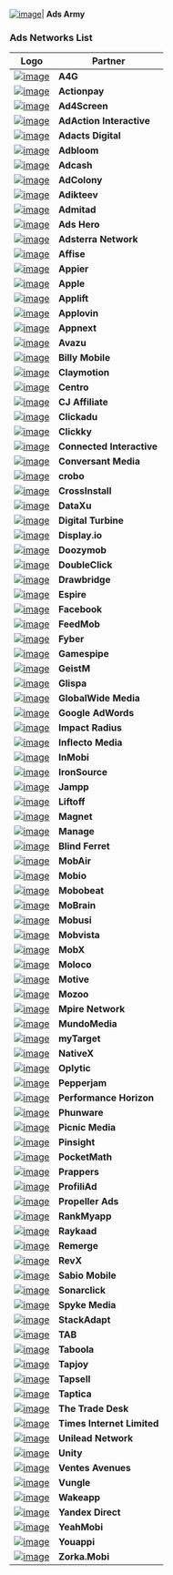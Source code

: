 <a href="https://adsarmy.com/">![image](https://cdn.branch.io/branch-assets/ad-partner-manager/ads_army-1521759654549.png)</a>| **Ads Army**
### Ads Networks List
Logo | Partner 
--- | --- 
<a href="http://a4g.com">![image](https://cdn.branch.io/branch-assets/ad-partner-manager/a4g-logo-1493239709871.png)</a>| **A4G**
<a href="http://actionpay.net">![image](https://cdn.branch.io/branch-assets/ad-partner-manager/unnamed-1502390560857.png)</a>| **Actionpay**
<a href="http://ad4screen.com">![image](https://cdn.branch.io/branch-assets/ad-partner-manager/ad4screen-1504724050417.png)</a>| **Ad4Screen**
<a href="http://adactioninteractive.com">![image](https://cdn.branch.io/branch-assets/ad-partner-manager/aai_logo_med_trans_black-1509989746768.png)</a>| **AdAction Interactive**
<a href="http://adacts.com">![image](https://cdn.branch.io/branch-assets/ad-partner-manager/adactslogohd-1511911181113.png)</a>| **Adacts Digital**
<a href="http://adbloom.com">![image](https://cdn.branch.io/branch-assets/ad-partner-manager/AdBloom-Logo-Green-1512675868221.png)</a>| **Adbloom**
<a href="http://adcash.com">![image](https://cdn.branch.io/branch-assets/ad-partner-manager/origin_08da80a1e1be4275-1508530733424.png)</a>| **Adcash**
<a href="http://adcolony.com">![image](https://cdn.branch.io/branch-assets/ad-partner-manager/adcolony-1513204502834.png)</a>| **AdColony**
<a href="http://adikteev.com">![image](https://cdn.branch.io/branch-assets/ad-partner-manager/logo_adikteev-1513039903349.png)</a>| **Adikteev**
<a href="http://admitad.com">![image](https://cdn.branch.io/branch-assets/ad-partner-manager/logo-admitad-1493136873359.png)</a>| **Admitad**
<a href="http://adshero.com">![image](https://cdn.branch.io/branch-assets/ad-partner-manager/bqyR5Nx-1522106637247.png)</a>| **Ads Hero**
<a href="http://adsterra.com">![image](https://cdn.branch.io/branch-assets/ad-partner-manager/Adsterra-1508532651884.png)</a>| **Adsterra Network**
<a href="http://affise.com">![image](https://cdn.branch.io/branch-assets/ad-partner-manager/affisee-1513141472946.png)</a>| **Affise**
<a href="http://appier.com">![image](https://cdn.branch.io/branch-assets/ad-partner-manager/29291839342_73029de826_o-1496708152338.png)</a>| **Appier**
<a href="http://apple.com">![image](https://cdn.branch.io/branch-assets/ad-partner-manager/logo_searchAds-1506359721056.png)</a>| **Apple**
<a href="http://applift.com">![image](https://cdn.branch.io/branch-assets/ad-partner-manager/applift_lg-bdbcf02abab90b0343354dc04fb1ff42ac2b6a9e15c34aa7177e49a7ae7864d9-1509989161261.png)</a>| **Applift**
<a href="http://applovin.com">![image](https://cdn.branch.io/branch-assets/ad-partner-manager/u3eoOtkBNGx7x4W6nKLQSQ-AppLovin_Logo_Blue_White_Rectangle_WEB-1492637758109.png)</a>| **Applovin**
<a href="http://appnext.com">![image](https://cdn.branch.io/branch-assets/ad-partner-manager/mf7zfgvsypjglqnisyth-1492800692344.png)</a>| **Appnext**
<a href="http://avazuinc.com/home/">![image](https://cdn.branch.io/branch-assets/ad-partner-manager/qwh3KVui-1519413087132.png)</a>| **Avazu**
<a href="http://billymob.com">![image](https://cdn.branch.io/branch-assets/ad-partner-manager/logo_blue-1500940117780.png)</a>| **Billy Mobile**
<a href="http://claymotion.in/">![image](https://cdn.branch.io/branch-assets/ad-partner-manager/ClayMotion_white_copy-hi-1521236042511.png)</a>| **Claymotion**
<a href="https://www.centro.net/">![image](https://cdn.branch.io/branch-assets/ad-partner-manager/YNhU8bk-1518047494337.png)</a>| **Centro**
<a href="http://www.cj.com/">![image](https://cdn.branch.io/branch-assets/ad-partner-manager/CJ_Affiliate_Logo-1522097280231.png)</a>| **CJ Affiliate**
<a href="http://clickadu.com">![image](https://cdn.branch.io/branch-assets/ad-partner-manager/cck-1508531144603.png)</a>| **Clickadu**
<a href="http://clickky.me">![image](https://cdn.branch.io/branch-assets/ad-partner-manager/LogoClickky-1508351211926.png)</a>| **Clickky**
<a href="http://connectedinteractive.com">![image](https://cdn.branch.io/branch-assets/ad-partner-manager/top-logo1-1500342833490.png)</a>| **Connected Interactive**
<a href="https://www.conversantmedia.com/">![image](https://cdn.branch.io/branch-assets/ad-partner-manager/small_logo-1512691620790.png)</a>| **Conversant Media**
<a href="http://crobo.com">![image](https://cdn.branch.io/branch-assets/ad-partner-manager/crobo-1500662980708.png)</a>| **crobo**
<a href="http://crossinstall.com">![image](https://cdn.branch.io/branch-assets/ad-partner-manager/cross_install_logo-1493241188265.png)</a>| **CrossInstall**
<a href="http://dataxu.com">![image](https://cdn.branch.io/branch-assets/ad-partner-manager/dataxu_logo_new-1510621012108.png)</a>| **DataXu**
<a href="http://digitalturbine.com">![image](https://cdn.branch.io/branch-assets/ad-partner-manager/169744LOGO-1493150262933.png)</a>| **Digital Turbine**
<a href="http://display.io">![image](https://cdn.branch.io/branch-assets/ad-partner-manager/display-io-1512502086505.png)</a>| **Display.io**
<a href="http://www.doozymob.com/">![image](https://cdn.branch.io/branch-assets/ad-partner-manager/trans5-1518752231856.png)</a>| **Doozymob**
 <a href="https://www.doubleclickbygoogle.com/">![image](https://cdn.branch.io/branch-assets/ad-partner-manager/dc_newlogo-1513231189826.png)</a>| **DoubleClick**
<a href="http://drawbridge.com">![image](https://cdn.branch.io/branch-assets/ad-partner-manager/Drawbridge_Logo_2015-1493243116881.png)</a>| **Drawbridge**
<a href="http://espireads.com">![image](https://cdn.branch.io/branch-assets/ad-partner-manager/Espire-1513137347677.png)</a>| **Espire**
<a href="http://facebook.com">![image](https://cdn.branch.io/branch-assets/ad-partner-manager/wordmark-1498695380173.png)</a>| **Facebook**
<a href="http://feedmob.com">![image](https://cdn.branch.io/branch-assets/ad-partner-manager/feedmob-logo_highres-teal_2-1510161910168.png)</a>| **FeedMob**
<a href="https://www.fyber.com/">![image](https://cdn.branch.io/branch-assets/ad-partner-manager/fyber-logo-1493132211689.png)</a>| **Fyber**
<a href="http://www.gamespipe.com">![image](https://cdn.branch.io/branch-assets/ad-partner-manager/gamespipe-1519349992057.png)</a>| **Gamespipe**
 <a href="http://geistm.com">![image](https://cdn.branch.io/branch-assets/ad-partner-manager/geistMBlackRedLogo-1498181264812.png)</a>| **GeistM**
<a href="http://glispamedia.com">![image](https://cdn.branch.io/branch-assets/ad-partner-manager/logo-glispa@2x-1493323107286.png)</a>| **Glispa**
<a href="http://globalwidemedia.com">![image](https://cdn.branch.io/branch-assets/ad-partner-manager/unnamed-1497567899553.png)</a>| **GlobalWide Media**
<a href="https://adwords.google.com/home/">![image](https://cdn.branch.io/branch-assets/ad-partner-manager/Adwords_logo-1492792697441.png)</a>| **Google AdWords**
<a href="http://impactradius.com">![image](https://cdn.branch.io/branch-assets/ad-partner-manager/impact-radius-logo-1493166999679.png)</a>| **Impact Radius**
<a href="http://inflectomedia.com">![image](https://cdn.branch.io/branch-assets/ad-partner-manager/inflecto_logo_black-1513230631373.png)</a>| **Inflecto Media**
<a href="http://inmobi.com">![image](https://cdn.branch.io/branch-assets/ad-partner-manager/logo-color-1492715152194.png)</a>| **InMobi**
<a href="http://ironsrc.com">![image](https://cdn.branch.io/branch-assets/ad-partner-manager/101621-d00d811d71b53bd93856f5358489baca-1492635797381.png)</a>| **IronSource**
<a href="http://jampp.com">![image](https://cdn.branch.io/branch-assets/ad-partner-manager/Jampp-1492638822951.png)</a>| **Jampp**
<a href="http://liftoff.io">![image](https://cdn.branch.io/branch-assets/ad-partner-manager/liftoff-logo-1492801474909.png)</a>| **Liftoff**
<a href="http://magnetadservices.com">![image](https://cdn.branch.io/branch-assets/ad-partner-manager/logo-1500342359816.png)</a>| **Magnet**
<a href="http://manage.com">![image](https://cdn.branch.io/branch-assets/ad-partner-manager/manage_logo_trans_300x75-1505160375494.png)</a>| **Manage**
<a href="https://blindferret.com/">![image](https://cdn.branch.io/branch-assets/ad-partner-manager/386574786681131050/logo-1523922634076.png)</a>| **Blind Ferret**
<a href="https://mobair.com/">![image](https://cdn.branch.io/branch-assets/ad-partner-manager/mobair_logo_new_GDMgroup_544x144px-1518662472731.png)</a>| **MobAir**
<a href="http://mobioinc.com">![image](https://cdn.branch.io/branch-assets/ad-partner-manager/mobio_logofooter1-1498863703378.png)</a>| **Mobio**
<a href="http://www.mobobeat.com/">![image](https://cdn.branch.io/branch-assets/ad-partner-manager/mobobeat-logo-1-1518463227906.png)</a>| **Mobobeat**
<a href="http://headwaydigital.com">![image](https://cdn.branch.io/branch-assets/ad-partner-manager/logo_mobrain_iso-1495753098283.png)</a>| **MoBrain**
<a href="https://www.mobusi.com/">![image](https://cdn.branch.io/branch-assets/ad-partner-manager/687474703a2f2f6d6f62757369617070732e6769746875622e696f2f4d6f6275736953444b2d694f532f696d616765732f6d6f627573695f6c6f676f5f6e6567726f2e706e67-1493247352015.png)</a>| **Mobusi**
<a href="http://mobvista.com">![image](https://cdn.branch.io/branch-assets/ad-partner-manager/Mobvista-logo-color-2015-e1446489504259-1512755416489.png)</a>| **Mobvista**
<a href="http://mobx.agency">![image](https://cdn.branch.io/branch-assets/ad-partner-manager/Logo_Business_transp-1511229700695.png)</a>| **MobX**
<a href="http://molocoads.com">![image](https://cdn.branch.io/branch-assets/ad-partner-manager/moloco-1515797858655.png)</a>| **Moloco**
<a href="http://motiveinteractive.com">![image](https://cdn.branch.io/branch-assets/ad-partner-manager/motive-logo-300x-1493074626823.png)</a>| **Motive**
<a href="http://surikate.com">![image](https://cdn.branch.io/branch-assets/ad-partner-manager/Mozoo-Performance-1492710482008-1498430203032.png)</a>| **Mozoo**
<a href="http://mpirenetwork.com">![image](https://cdn.branch.io/branch-assets/ad-partner-manager/78e199f17cd2c80f31e430eec689-1493246692632.png)</a>| **Mpire Network**
<a href="http://mundomedia.com">![image](https://cdn.branch.io/branch-assets/ad-partner-manager/0000014b-6f75-2b16-6984-3be17d5c7b30-1500341129317.png)</a>| **MundoMedia**
<a href="http://corp.mail.ru">![image](https://cdn.branch.io/branch-assets/ad-partner-manager/my_com-1501129417628.png)</a>| **myTarget**
<a href="http://www.nativex.com/">![image](https://cdn.branch.io/branch-assets/ad-partner-manager/nativex-logo2-300x130-1493132886101.png)</a>| **NativeX**
<a href="http://oplytic.com">![image](https://cdn.branch.io/branch-assets/ad-partner-manager/logo-1498155298417.png)</a>| **Oplytic**
<a href="http://pepperjam.com">![image](https://cdn.branch.io/branch-assets/ad-partner-manager/Pep_logo_red-1501274975350.png)</a>| **Pepperjam**
<a href="http://phgsupport.com">![image](https://cdn.branch.io/branch-assets/ad-partner-manager/PH_LOGO-1493341199816.png)</a>| **Performance Horizon**
<a href="http://phunware.com">![image](https://cdn.branch.io/branch-assets/ad-partner-manager/phunware-1510972218166.png)</a>| **Phunware**
<a href="http://picnic-media.com">![image](https://cdn.branch.io/branch-assets/ad-partner-manager/Picnic_Media-1513137425026.png)</a>| **Picnic Media**
<a href="http://pinsightmedia.com">![image](https://cdn.branch.io/branch-assets/ad-partner-manager/gold-black_horizontallogo_digital-1513230839937.png)</a>| **Pinsight**
<a href="https://www.pocketmath.com">![image](https://cdn.branch.io/branch-assets/ad-partner-manager/PocketMath-Logo_a-1518751679236.png)</a>| **PocketMath**
<a href="http://prappers.com">![image](https://cdn.branch.io/branch-assets/ad-partner-manager/links-logo-1508262751788.png)</a>| **Prappers**
<a href="http://profiliad.com">![image](https://cdn.branch.io/branch-assets/ad-partner-manager/logo-1494891385579.png)</a>| **ProfiliAd**
<a href="http://propellerads.com">![image](https://cdn.branch.io/branch-assets/ad-partner-manager/logo_propellerads32-1508798759717.png)</a>| **Propeller Ads**
<a href="http://www.rankmyapp.com">![image](https://cdn.branch.io/branch-assets/ad-partner-manager/Copy_of_logo_rank_app-1519349512547.png)</a>| **RankMyapp**
<a href="http://raykaad.com">![image](https://cdn.branch.io/branch-assets/ad-partner-manager/Logo-2-1509402724378.png)</a>| **Raykaad**
<a href="http://remerge.io">![image](https://cdn.branch.io/branch-assets/ad-partner-manager/vgfm8axwuhj2lcwybtzf-1492640396474.png)</a>| **Remerge**
<a href="http://revx.io">![image](https://cdn.branch.io/branch-assets/ad-partner-manager/logo-1493256528887.png)</a>| **RevX**
<a href="http://sabiomobile.com">![image](https://cdn.branch.io/branch-assets/ad-partner-manager/main_logo_compress-1509082296545.png)</a>| **Sabio Mobile**
<a href="http://sonarclick.com">![image](https://cdn.branch.io/branch-assets/ad-partner-manager/386574786681131050/LOGO-2-1522803269821.png)</a>| **Sonarclick**
<a href="http://spykemedia.com">![image](https://cdn.branch.io/branch-assets/ad-partner-manager/1-e1466007909243-1495751845237.png)</a>| **Spyke Media**
<a href="http://stackadapt.com">![image](https://cdn.branch.io/branch-assets/ad-partner-manager/8331ef7d-bfc8-4148-a118-50da0fc43f8f-1490739325404-1506381795896.png)</a>| **StackAdapt**
<a href="http://tab.company">![image](https://cdn.branch.io/branch-assets/ad-partner-manager/unnamed-1502234001399.png)</a>| **TAB**
<a href="http://taboola.com">![image](https://cdn.branch.io/branch-assets/ad-partner-manager/taboola_logo-new-large-1500341960275.png)</a>| **Taboola**
<a href="http://tapjoy.com">![image](https://cdn.branch.io/branch-assets/ad-partner-manager/Tapjoy-acquires-5Rocks-1493129616390.png)</a>| **Tapjoy**
<a href="http://tapsell.ir">![image](https://cdn.branch.io/branch-assets/ad-partner-manager/tapsell2-1503596508675.png)</a>| **Tapsell**
<a href="http://taptica.com">![image](https://cdn.branch.io/branch-assets/ad-partner-manager/Taptica_Logo-1513204728443.png)</a>| **Taptica**
<a href="http://thetradedesk.com">![image](https://cdn.branch.io/branch-assets/ad-partner-manager/thetradedeskdmp-1502822492413.png)</a>| **The Trade Desk**
<a href="http://ads.colombiaonline.com/">![image](https://cdn.branch.io/branch-assets/ad-partner-manager/logo-1516922139308.png)</a>| **Times Internet Limited**
<a href="http://unilead.net">![image](https://cdn.branch.io/branch-assets/ad-partner-manager/2-02-1498862779375.png)</a>| **Unilead Network**
<a href="http://unity3d.com">![image](https://cdn.branch.io/branch-assets/ad-partner-manager/unity-1493071825773.png)</a>| **Unity**
<a href="http://ventesavenues.in/">![image](https://cdn.branch.io/branch-assets/ad-partner-manager/logo-1495753718180.png)</a>| **Ventes Avenues**
<a href="http://vungle.com">![image](https://cdn.branch.io/branch-assets/ad-partner-manager/Vungle-Logo-Primary-Navy-Transparent-Padded-1493068923084.png)</a>| **Vungle**
<a href="http://wakeapp.ru">![image](https://cdn.branch.io/branch-assets/ad-partner-manager/Wake_app-1-1508532067151.png)</a>| **Wakeapp**
<a href="https://direct.yandex.ru/">![image](https://cdn.branch.io/branch-assets/ad-partner-manager/logotype-yandex-direct-1-380x233-1507587040365.png)</a>| **Yandex Direct**
<a href="http://yeahmobi.com">![image](https://s3-us-west-1.amazonaws.com/branch-assets/yeah-test.png)</a>| **YeahMobi**
<a href="http://www.youappi.com/">![image](https://cdn.branch.io/branch-assets/ad-partner-manager/youappi-1502235001895.png)</a>| **Youappi**
<a href="https://zorka.mobi/en">![image](https://cdn.branch.io/branch-assets/ad-partner-manager/zorka-mobi-1513204805138.png)</a>| **Zorka.Mobi** 
